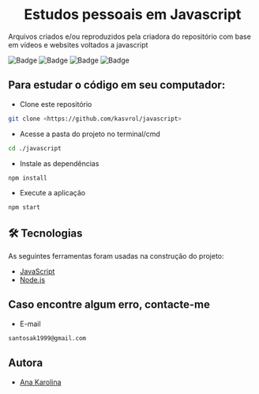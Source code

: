 <h1 align="center">Estudos pessoais em Javascript</h1>

<p align="left">Arquivos criados e/ou reproduzidos pela criadora do repositório com base em vídeos e websites voltados a javascript </p>

![Badge](https://img.shields.io/badge/Autora-kasvrol-%230874f0?style=for-the-badge&logo=ghost) ![Badge](https://img.shields.io/badge/linguagem-javascript-%23c6291f?style=for-the-badge&logo=ghost) ![Badge](https://img.shields.io/badge/npm-6.14.13-%23dfab01?style=for-the-badge&logo=ghost) ![Badge](https://img.shields.io/badge/nodemon-^2.0.15-%23e2639c?style=for-the-badge&logo=ghost) 

## Para estudar o código em seu computador:

* Clone este repositório
```bash
git clone <https://github.com/kasvrol/javascript>
```
* Acesse a pasta do projeto no terminal/cmd
```bash
cd ./javascript
```
* Instale as dependências
```bash
npm install
```
* Execute a aplicação 
```bash
npm start
```

## 🛠 Tecnologias

As seguintes ferramentas foram usadas na construção do projeto:

- [JavaScript](https://www.javascript.com/)
- [Node.js](https://nodejs.org/en/)

## Caso encontre algum erro, contacte-me

* E-mail
```bash
santosak1999@gmail.com
```

## Autora

- [Ana Karolina](https://github.com/kasvrol)

